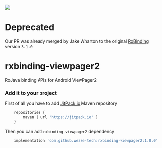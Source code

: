 [![](https://jitpack.io/v/wezze-tech/rxbinding-viewpager2.svg)](https://jitpack.io/#wezze-tech/rxbinding-viewpager2)

# Deprecated
Our PR was already merged by Jake Wharton to the original [RxBinding](https://github.com/JakeWharton/RxBinding) version `3.1.0`

# rxbinding-viewpager2
RxJava binding APIs for Android ViewPager2

### Add it to your project
First of all you have to add [JitPack.io](https://jitpack.io) Maven repository 
```groovy
    repositories {
        maven { url 'https://jitpack.io' }
    }
```
Then you can add `rxbinding-viewpager2` dependency
```groovy
    implementation 'com.github.wezze-tech:rxbinding-viewpager2:1.0.0'
```
